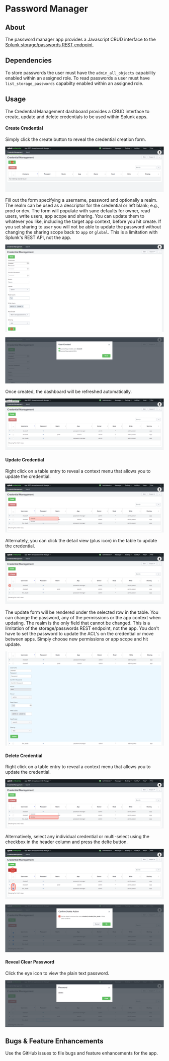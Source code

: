# Password Manager

## About

The password manager app provides a Javascript CRUD interface to the [Splunk storage/passwords REST endpoint](http://docs.splunk.com/Documentation/Splunk/7.0.3/RESTREF/RESTaccess#storage.2Fpasswords). 

## Dependencies
To store passwords the user must have the `admin_all_objects` capability enabled within an assigned role. To read passwords a user must have `list_storage_passwords` capabilty enabled within an assigned role.

## Usage
The Credential Management dashboard provides a CRUD interface to create, update and delete credentials to be used within Splunk apps. 

#### Create Credential
Simply click the create button to reveal the credential creation form.

![Alt text](docs/credential-create.png?raw=true)

Fill out the form specifying a username, password and optionally a realm. The realm can be used as a descriptor for the credential or left blank; e.g., prod or dev. The form will populate with sane defaults for owner, read users, write users, app scope and sharing. You can update them to whatever you like, including the target app context, before you hit create. If you set sharing to `user` you will not be able to update the password without changing the sharing scope back to `app` or `global`. This is a limitation with Splunk's REST API, not the app. 

![Alt text](docs/create-form.png?raw=true)

![Alt text](docs/create-success-modal.png?raw=true)

Once created, the dashboard will be refreshed automatically. 

![Alt text](docs/table.png?raw=true)

#### Update Credential

Right click on a table entry to reveal a context menu that allows you to update the credential. 

![Alt text](docs/context-update.png?raw=true)

Alternately, you can click the detail view (plus icon) in the table to update the credential.

![Alt text](docs/detail-view.png?raw=true)

The update form will be rendered under the selected row in the table. You can change the password, any of the permissions or the app context when updating. The realm is the only field that cannot be changed. This is a limitation of the storage/passwords REST endpoint, not the app. You don't have to set the password to update the ACL's on the credential or move between apps. Simply choose new permissions or app scope and hit update.

![Alt text](docs/inline-update.png?raw=true)

#### Delete Credential

Right click on a table entry to reveal a context menu that allows you to update the credential. 

![Alt text](docs/context-delete.png?raw=true)

Alternatively, select any individual credential or multi-select using the checkbox in the header column and press the delte button.

![Alt text](docs/multi-delete.png?raw=true)

![Alt text](docs/multi-delete-confirm.png?raw=true)

#### Reveal Clear Password

Click the eye icon to view the plain text password.

![Alt text](docs/clear-password-modal.png?raw=true)

## Bugs & Feature Enhancements

Use the GitHub issues to file bugs and feature enhancements for the app.